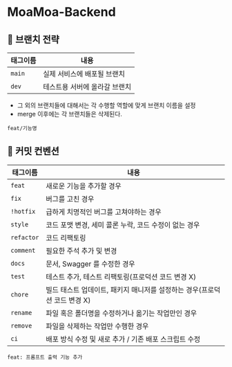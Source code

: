 # MoaMoa-Backend
## 📢 브랜치 전략
| 태그이름       | 내용                                          |
|------------|---------------------------------------------|
| `main`     | 실제 서비스에 배포될 브랜치                              |
| `dev `     | 테스트용 서버에 올라갈 브랜치                                   |

- 그 외의 브랜치들에 대해서는 각 수행할 역할에 맞게 브랜치 이름을 설정
- merge 이후에는 각 브랜치들은 삭제된다.
```
feat/기능명
```

## 📢 커밋 컨벤션

| 태그이름       | 내용                                          |
|------------|---------------------------------------------|
| `feat`     | 새로운 기능을 추가할 경우                              |
| `fix `     | 버그를 고친 경우                                   |
| `!hotfix`  | 급하게 치명적인 버그를 고쳐야하는 경우                       |
| `style`    | 코드 포맷 변경, 세미 콜론 누락, 코드 수정이 없는 경우            |
| `refactor` | 코드 리팩토링                                     |
| `comment`  | 필요한 주석 추가 및 변경                              |
| `docs`	    | 문서, Swagger 를 수정한 경우                        |
| `test`     | 테스트 추가, 테스트 리팩토링(프로덕션 코드 변경 X)              |
| `chore`	   | 빌드 태스트 업데이트, 패키지 매니저를 설정하는 경우(프로덕션 코드 변경 X) |
| `rename`   | 파일 혹은 폴더명을 수정하거나 옮기는 작업만인 경우                |
| `remove`   | 파일을 삭제하는 작업만 수행한 경우                         |
| `ci`       | 배포 방식 수정 및 새로 추가 / 기존 배포 스크립트 수정            |
```
feat: 프롬프트 출력 기능 추가
```
